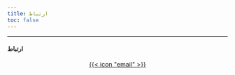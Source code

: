 ```yaml
---
title: ارتباط
toc: false
---
```

---


#### ارتباط

<div style="text-align: center;">
  <a href="mailto:contact@kezab.ir" class="icon-link">
    {{< icon "email" >}}
  </a>
</div>
